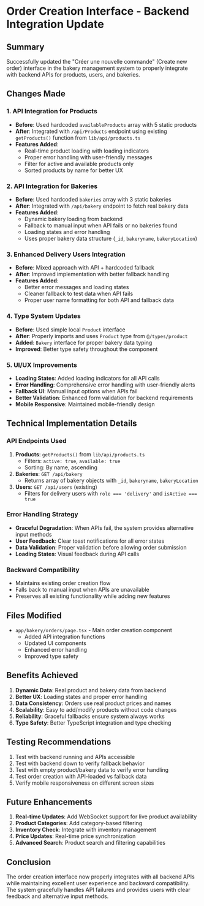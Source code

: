 # Order Creation Interface - Backend Integration Update

## Summary
Successfully updated the "Créer une nouvelle commande" (Create new order) interface in the bakery management system to properly integrate with backend APIs for products, users, and bakeries.

## Changes Made

### 1. **API Integration for Products**
- **Before**: Used hardcoded `availableProducts` array with 5 static products
- **After**: Integrated with `/api/Products` endpoint using existing `getProducts()` function from `lib/api/products.ts`
- **Features Added**:
  - Real-time product loading with loading indicators
  - Proper error handling with user-friendly messages
  - Filter for active and available products only
  - Sorted products by name for better UX

### 2. **API Integration for Bakeries**
- **Before**: Used hardcoded `bakeries` array with 3 static bakeries
- **After**: Integrated with `/api/bakery` endpoint to fetch real bakery data
- **Features Added**:
  - Dynamic bakery loading from backend
  - Fallback to manual input when API fails or no bakeries found
  - Loading states and error handling
  - Uses proper bakery data structure (`_id`, `bakeryname`, `bakeryLocation`)

### 3. **Enhanced Delivery Users Integration**
- **Before**: Mixed approach with API + hardcoded fallback
- **After**: Improved implementation with better fallback handling
- **Features Added**:
  - Better error messages and loading states
  - Cleaner fallback to test data when API fails
  - Proper user name formatting for both API and fallback data

### 4. **Type System Updates**
- **Before**: Used simple local `Product` interface
- **After**: Properly imports and uses `Product` type from `@/types/product`
- **Added**: `Bakery` interface for proper bakery data typing
- **Improved**: Better type safety throughout the component

### 5. **UI/UX Improvements**
- **Loading States**: Added loading indicators for all API calls
- **Error Handling**: Comprehensive error handling with user-friendly alerts
- **Fallback UI**: Manual input options when APIs fail
- **Better Validation**: Enhanced form validation for backend requirements
- **Mobile Responsive**: Maintained mobile-friendly design

## Technical Implementation Details

### API Endpoints Used
1. **Products**: `getProducts()` from `lib/api/products.ts`
   - Filters: `active: true`, `available: true`
   - Sorting: By name, ascending
2. **Bakeries**: `GET /api/bakery`
   - Returns array of bakery objects with `_id`, `bakeryname`, `bakeryLocation`
3. **Users**: `GET /api/users` (existing)
   - Filters for delivery users with `role === 'delivery'` and `isActive === true`

### Error Handling Strategy
- **Graceful Degradation**: When APIs fail, the system provides alternative input methods
- **User Feedback**: Clear toast notifications for all error states
- **Data Validation**: Proper validation before allowing order submission
- **Loading States**: Visual feedback during API calls

### Backward Compatibility
- Maintains existing order creation flow
- Falls back to manual input when APIs are unavailable
- Preserves all existing functionality while adding new features

## Files Modified
- `app/bakery/orders/page.tsx` - Main order creation component
  - Added API integration functions
  - Updated UI components
  - Enhanced error handling
  - Improved type safety

## Benefits Achieved
1. **Dynamic Data**: Real product and bakery data from backend
2. **Better UX**: Loading states and proper error handling
3. **Data Consistency**: Orders use real product prices and names
4. **Scalability**: Easy to add/modify products without code changes
5. **Reliability**: Graceful fallbacks ensure system always works
6. **Type Safety**: Better TypeScript integration and type checking

## Testing Recommendations
1. Test with backend running and APIs accessible
2. Test with backend down to verify fallback behavior
3. Test with empty product/bakery data to verify error handling
4. Test order creation with API-loaded vs fallback data
5. Verify mobile responsiveness on different screen sizes

## Future Enhancements
1. **Real-time Updates**: Add WebSocket support for live product availability
2. **Product Categories**: Add category-based filtering
3. **Inventory Check**: Integrate with inventory management
4. **Price Updates**: Real-time price synchronization
5. **Advanced Search**: Product search and filtering capabilities

## Conclusion
The order creation interface now properly integrates with all backend APIs while maintaining excellent user experience and backward compatibility. The system gracefully handles API failures and provides users with clear feedback and alternative input methods.
